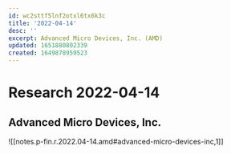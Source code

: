 ```yaml
---
id: wc2sttf5lnf2otxl6tx6k3c
title: '2022-04-14'
desc: ''
excerpt: Advanced Micro Devices, Inc. (AMD)
updated: 1651880802339
created: 1649878959523
---
```

# Research 2022-04-14

## Advanced Micro Devices, Inc.

![[notes.p-fin.r.2022.04-14.amd#advanced-micro-devices-inc,1]]
